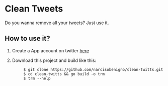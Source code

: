 # Clean Tweets

Do you wanna remove all your tweets? Just use it.

## How to use it?

1. Create a App account on twitter [here](https://developer.twitter.com/en/apps)
2. Download this project and build like this:

            $ git clone https://github.com/narcisobenigno/clean-twitts.git
            $ cd clean-twitts && go build -o trm
            $ trm --help

